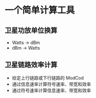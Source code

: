 # 一个简单计算工具
## 卫星功放单位换算
- Watts → dBm
- dBm → Watts
## 卫星链路效率计算
- 给定上行链路或下行链路的 ModCod
- 通过信息速率计算符号速率、带宽和效率
- 通过符号速率计算信息速率、带宽和效率
